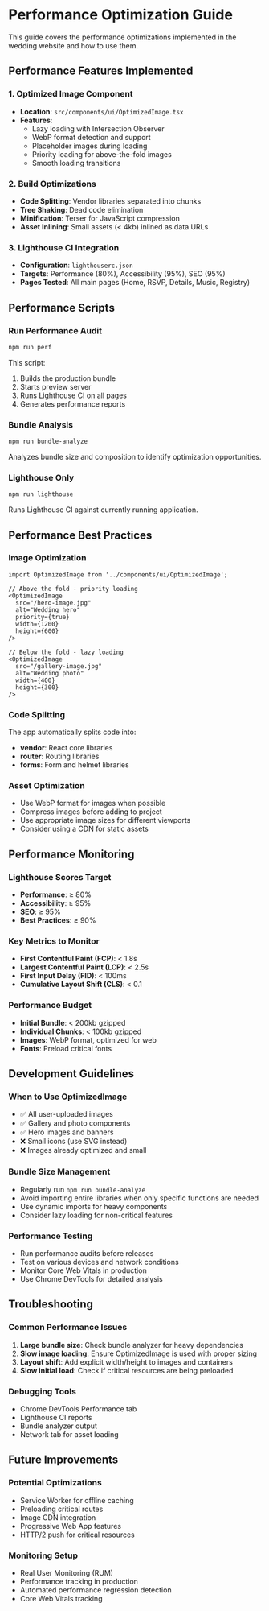# Performance Optimization Guide

This guide covers the performance optimizations implemented in the wedding website and how to use them.

## Performance Features Implemented

### 1. Optimized Image Component

- **Location**: `src/components/ui/OptimizedImage.tsx`
- **Features**:
  - Lazy loading with Intersection Observer
  - WebP format detection and support
  - Placeholder images during loading
  - Priority loading for above-the-fold images
  - Smooth loading transitions

### 2. Build Optimizations

- **Code Splitting**: Vendor libraries separated into chunks
- **Tree Shaking**: Dead code elimination
- **Minification**: Terser for JavaScript compression
- **Asset Inlining**: Small assets (< 4kb) inlined as data URLs

### 3. Lighthouse CI Integration

- **Configuration**: `lighthouserc.json`
- **Targets**: Performance (80%), Accessibility (95%), SEO (95%)
- **Pages Tested**: All main pages (Home, RSVP, Details, Music, Registry)

## Performance Scripts

### Run Performance Audit

```bash
npm run perf
```

This script:

1. Builds the production bundle
2. Starts preview server
3. Runs Lighthouse CI on all pages
4. Generates performance reports

### Bundle Analysis

```bash
npm run bundle-analyze
```

Analyzes bundle size and composition to identify optimization opportunities.

### Lighthouse Only

```bash
npm run lighthouse
```

Runs Lighthouse CI against currently running application.

## Performance Best Practices

### Image Optimization

```tsx
import OptimizedImage from '../components/ui/OptimizedImage';

// Above the fold - priority loading
<OptimizedImage
  src="/hero-image.jpg"
  alt="Wedding hero"
  priority={true}
  width={1200}
  height={600}
/>

// Below the fold - lazy loading
<OptimizedImage
  src="/gallery-image.jpg"
  alt="Wedding photo"
  width={400}
  height={300}
/>
```

### Code Splitting

The app automatically splits code into:

- **vendor**: React core libraries
- **router**: Routing libraries
- **forms**: Form and helmet libraries

### Asset Optimization

- Use WebP format for images when possible
- Compress images before adding to project
- Use appropriate image sizes for different viewports
- Consider using a CDN for static assets

## Performance Monitoring

### Lighthouse Scores Target

- **Performance**: ≥ 80%
- **Accessibility**: ≥ 95%
- **SEO**: ≥ 95%
- **Best Practices**: ≥ 90%

### Key Metrics to Monitor

- **First Contentful Paint (FCP)**: < 1.8s
- **Largest Contentful Paint (LCP)**: < 2.5s
- **First Input Delay (FID)**: < 100ms
- **Cumulative Layout Shift (CLS)**: < 0.1

### Performance Budget

- **Initial Bundle**: < 200kb gzipped
- **Individual Chunks**: < 100kb gzipped
- **Images**: WebP format, optimized for web
- **Fonts**: Preload critical fonts

## Development Guidelines

### When to Use OptimizedImage

- ✅ All user-uploaded images
- ✅ Gallery and photo components
- ✅ Hero images and banners
- ❌ Small icons (use SVG instead)
- ❌ Images already optimized and small

### Bundle Size Management

- Regularly run `npm run bundle-analyze`
- Avoid importing entire libraries when only specific functions are needed
- Use dynamic imports for heavy components
- Consider lazy loading for non-critical features

### Performance Testing

- Run performance audits before releases
- Test on various devices and network conditions
- Monitor Core Web Vitals in production
- Use Chrome DevTools for detailed analysis

## Troubleshooting

### Common Performance Issues

1. **Large bundle size**: Check bundle analyzer for heavy dependencies
2. **Slow image loading**: Ensure OptimizedImage is used with proper sizing
3. **Layout shift**: Add explicit width/height to images and containers
4. **Slow initial load**: Check if critical resources are being preloaded

### Debugging Tools

- Chrome DevTools Performance tab
- Lighthouse CI reports
- Bundle analyzer output
- Network tab for asset loading

## Future Improvements

### Potential Optimizations

- Service Worker for offline caching
- Preloading critical routes
- Image CDN integration
- Progressive Web App features
- HTTP/2 push for critical resources

### Monitoring Setup

- Real User Monitoring (RUM)
- Performance tracking in production
- Automated performance regression detection
- Core Web Vitals tracking
